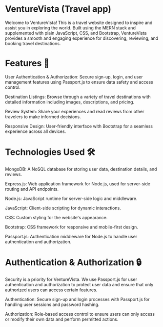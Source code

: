 
# VentureVista (Travel app)

Welcome to VentureVista! This is a travel website designed to inspire and assist you in exploring the world. Built using the MERN stack and supplemented with plain JavaScript, CSS, and Bootstrap, VentureVista provides a smooth and engaging experience for discovering, reviewing, and booking travel destinations.

# Features 🚀

 User Authentication & Authorization: Secure sign-up, login, and user management features using Passport.js to ensure data safety and access control.

 Destination Listings: Browse through a variety of travel destinations with detailed information including images, descriptions, and pricing.

 Review System: Share your experiences and read reviews from other travelers to make informed decisions.

 Responsive Design: User-friendly interface with Bootstrap for a seamless experience across all devices.



 # Technologies Used 🛠

MongoDB: A NoSQL database for storing user data, destination   details, and reviews.

 Express.js: Web application framework for Node.js, used for server-side routing and API endpoints.

 Node.js: JavaScript runtime for server-side logic and middleware.

 JavaScript: Client-side scripting for dynamic interactions.

 CSS: Custom styling for the website's appearance.

Bootstrap: CSS framework for responsive and mobile-first design.

 Passport.js: Authentication middleware for Node.js to handle user authentication and authorization.



# Authentication & Authorization 🔒

Security is a priority for VentureVista. We use Passport.js for user authentication and authorization to protect user data and ensure that only authorized users can access certain features.

Authentication: Secure sign-up and login processes with Passport.js for handling user sessions and password hashing.

Authorization: Role-based access control to ensure users can only access or modify their own data and perform permitted actions.

